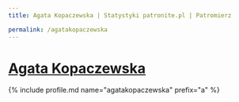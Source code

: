 ```yaml
---
title: Agata Kopaczewska | Statystyki patronite.pl | Patromierz

permalink: /agatakopaczewska
---
```


# [Agata Kopaczewska](https://patronite.pl/agatakopaczewska)

{% include profile.md name="agatakopaczewska" prefix="a" %}
